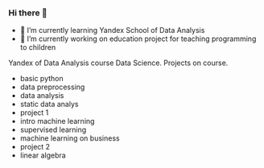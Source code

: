### Hi there 👋
- 🌱 I’m currently learning Yandex School of Data Analysis
- 🔭 I’m currently working on education project for teaching programming to children

Yandex of Data Analysis course Data Science.
Projects on course.
- basic python
- data preprocessing
- data analysis
- static data analys
- project 1
- intro machine learning
- supervised learning
- machine learning on business
- project 2
- linear algebra



<!--
**magomedovr89/magomedovr89** is a ✨ _special_ ✨ repository because its `README.md` (this file) appears on your GitHub profile.

Here are some ideas to get you started:

- 🔭 I’m currently working on ...
- 🌱 I’m currently learning ...
- 👯 I’m looking to collaborate on ...
- 🤔 I’m looking for help with ...
- 💬 Ask me about ...
- 📫 How to reach me: ...
- 😄 Pronouns: ...
- ⚡ Fun fact: ...
-->
